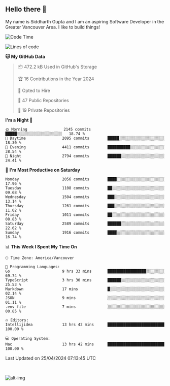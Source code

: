 ## Hello there :wave:

My name is Siddharth Gupta and I am an aspiring Software Developer in the Greater Vancouver Area. I like to build things!

<!-- ![gif](https://github.com/siddg97/siddg97/blob/master/dino.gif) -->

<!--START_SECTION:waka-->
![Code Time](http://img.shields.io/badge/Code%20Time-1%2C933%20hrs%2047%20mins-blue)

![Lines of code](https://img.shields.io/badge/From%20Hello%20World%20I%27ve%20Written-18.1%20million%20lines%20of%20code-blue)

**🐱 My GitHub Data** 

> 📦 472.2 kB Used in GitHub's Storage 
 > 
> 🏆 16 Contributions in the Year 2024
 > 
> 💼 Opted to Hire
 > 
> 📜 47 Public Repositories 
 > 
> 🔑 19 Private Repositories 
 > 
**I'm a Night 🦉** 

```text
🌞 Morning                2145 commits        █████░░░░░░░░░░░░░░░░░░░░   18.74 % 
🌆 Daytime                2095 commits        █████░░░░░░░░░░░░░░░░░░░░   18.30 % 
🌃 Evening                4411 commits        ██████████░░░░░░░░░░░░░░░   38.54 % 
🌙 Night                  2794 commits        ██████░░░░░░░░░░░░░░░░░░░   24.41 % 
```
📅 **I'm Most Productive on Saturday** 

```text
Monday                   2056 commits        ████░░░░░░░░░░░░░░░░░░░░░   17.96 % 
Tuesday                  1108 commits        ██░░░░░░░░░░░░░░░░░░░░░░░   09.68 % 
Wednesday                1504 commits        ███░░░░░░░░░░░░░░░░░░░░░░   13.14 % 
Thursday                 1261 commits        ███░░░░░░░░░░░░░░░░░░░░░░   11.02 % 
Friday                   1011 commits        ██░░░░░░░░░░░░░░░░░░░░░░░   08.83 % 
Saturday                 2589 commits        ██████░░░░░░░░░░░░░░░░░░░   22.62 % 
Sunday                   1916 commits        ████░░░░░░░░░░░░░░░░░░░░░   16.74 % 
```


📊 **This Week I Spent My Time On** 

```text
🕑︎ Time Zone: America/Vancouver

💬 Programming Languages: 
Go                       9 hrs 33 mins       █████████████████░░░░░░░░   69.74 % 
TypeScript               3 hrs 30 mins       ██████░░░░░░░░░░░░░░░░░░░   25.53 % 
Markdown                 17 mins             █░░░░░░░░░░░░░░░░░░░░░░░░   02.14 % 
JSON                     9 mins              ░░░░░░░░░░░░░░░░░░░░░░░░░   01.11 % 
.env file                7 mins              ░░░░░░░░░░░░░░░░░░░░░░░░░   00.85 % 

🔥 Editors: 
Intellijidea             13 hrs 42 mins      █████████████████████████   100.00 % 

💻 Operating System: 
Mac                      13 hrs 42 mins      █████████████████████████   100.00 % 
```


 Last Updated on 25/04/2024 07:13:45 UTC
<!--END_SECTION:waka-->

<br>

![alt-img](https://github-readme-stats.vercel.app/api?username=siddg97&count_private=true&theme=nightowl&show_icons=true)

